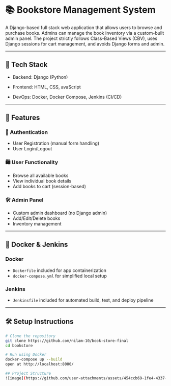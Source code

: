 # 📚 Bookstore Management System

A Django-based full stack web application that allows users to browse and purchase books. Admins can manage the book inventory via a custom-built admin panel. The project strictly follows Class-Based Views (CBV), uses Django sessions for cart management, and avoids Django forms and admin.

---

## 🔧 Tech Stack

- Backend: Django (Python)
- Frontend: HTML, CSS, avaScript

- DevOps: Docker, Docker Compose, Jenkins (CI/CD)

---

## 🚀 Features

### 🔐 Authentication
- User Registration (manual form handling)
- User Login/Logout

### 🛍️ User Functionality
- Browse all available books
- View individual book details
- Add books to cart (session-based)

### 🛠️ Admin Panel
- Custom admin dashboard (no Django admin)
- Add/Edit/Delete books
- Inventory management

---

## 🐳 Docker & Jenkins

### Docker
- `Dockerfile` included for app containerization
- `docker-compose.yml` for simplified local setup

### Jenkins
- `Jenkinsfile` included for automated build, test, and deploy pipeline

---

## 🛠️ Setup Instructions

```bash
# Clone the repository
git clone https://github.com/nilam-10/book-store-final
cd bookstore

# Run using Docker
docker-compose up --build
open at http://localhost:8000/

## Project Structure
![image](https://github.com/user-attachments/assets/454ccb69-1fe4-4337-be3d-140201187584)

